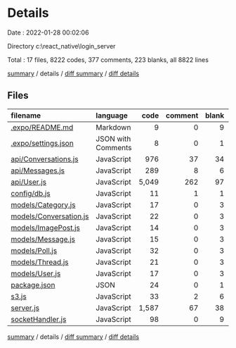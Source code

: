 # Details

Date : 2022-01-28 00:02:06

Directory c:\react_native\login_server

Total : 17 files,  8222 codes, 377 comments, 223 blanks, all 8822 lines

[summary](results.md) / details / [diff summary](diff.md) / [diff details](diff-details.md)

## Files
| filename | language | code | comment | blank | total |
| :--- | :--- | ---: | ---: | ---: | ---: |
| [.expo/README.md](/.expo/README.md) | Markdown | 9 | 0 | 9 | 18 |
| [.expo/settings.json](/.expo/settings.json) | JSON with Comments | 8 | 0 | 1 | 9 |
| [api/Conversations.js](/api/Conversations.js) | JavaScript | 976 | 37 | 34 | 1,047 |
| [api/Messages.js](/api/Messages.js) | JavaScript | 289 | 8 | 6 | 303 |
| [api/User.js](/api/User.js) | JavaScript | 5,049 | 262 | 97 | 5,408 |
| [config/db.js](/config/db.js) | JavaScript | 11 | 1 | 1 | 13 |
| [models/Category.js](/models/Category.js) | JavaScript | 17 | 0 | 3 | 20 |
| [models/Conversation.js](/models/Conversation.js) | JavaScript | 22 | 0 | 3 | 25 |
| [models/ImagePost.js](/models/ImagePost.js) | JavaScript | 14 | 0 | 3 | 17 |
| [models/Message.js](/models/Message.js) | JavaScript | 15 | 0 | 3 | 18 |
| [models/Poll.js](/models/Poll.js) | JavaScript | 32 | 0 | 3 | 35 |
| [models/Thread.js](/models/Thread.js) | JavaScript | 21 | 0 | 3 | 24 |
| [models/User.js](/models/User.js) | JavaScript | 17 | 0 | 3 | 20 |
| [package.json](/package.json) | JSON | 24 | 0 | 1 | 25 |
| [s3.js](/s3.js) | JavaScript | 33 | 2 | 6 | 41 |
| [server.js](/server.js) | JavaScript | 1,587 | 67 | 38 | 1,692 |
| [socketHandler.js](/socketHandler.js) | JavaScript | 98 | 0 | 9 | 107 |

[summary](results.md) / details / [diff summary](diff.md) / [diff details](diff-details.md)